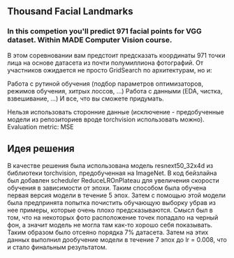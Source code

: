 ## Thousand Facial Landmarks
### In this competion you'll predict 971 facial points for VGG dataset. Within MADE Computer Vision course.

В этом соревновании вам предстоит предсказать координаты 971 точки лица на основе датасета из почти полумиллиона фотографий.
От участников ожидается не просто GridSearch по архитектурам, но и:

Работа с рутиной обучения (подбор параметров оптимизаторов, режимов обучения, хитрых лоссов, …)
Работа с данными (EDA, чистка, взвешивание, …)
И все, что вы сможете придумать.

Нельзя использовать сторонние данные (исключение - предобученные модели из репозиториев вроде torchvision использовать можно).
Evaluation metric: MSE

## Идея решения
В качестве решения была использована модель resnext50_32x4d из библиотеки torchvision, предобученная на ImageNet. В код бейзлайна был добавлен scheduler ReduceLROnPlateau для увеличения скорости обучения в зависимости от эпохи. Таким способом была обучена первая версия модели в течение 5 эпох. Затем с помощью этой модели была предпринята попытка почистить обучающую выборку убрав из нее примеры, которые очень плохо предсказываются. Смысл был в том, что на некоторых фото расположение точек попадало на черный фон, а значит модель не могла там как-то хорошо себя показывать. Таким образом было отсеяно порядка 7% датасета. Затем на этих данных выполнил дообучение модели в течение 7 эпох до lr = 0.008, что и стало финальным результатом.
